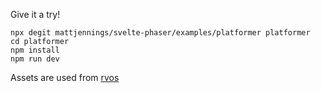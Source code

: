 Give it a try!

```shell
npx degit mattjennings/svelte-phaser/examples/platformer platformer
cd platformer
npm install
npm run dev
```

Assets are used from [rvos](https://rvros.itch.io/)
